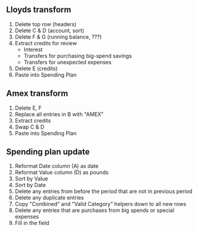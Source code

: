 
## Lloyds transform

1. Delete top row (headers)
2. Delete C & D (account, sort)
3. Delete F & G (running balance, ???)
4. Extract credits for review
   * Interest
   * Transfers for purchasing big-spend savings
   * Transfers for unexpected expenses
5. Delete E (credits)
6. Paste into Spending Plan


## Amex transform

1. Delete E, F
2. Replace all entries in B with "AMEX"
3. Extract credits
4. Swap C & D
5. Paste into Spending Plan


## Spending plan update

1. Reformat Date column (A) as date
2. Reformat Value column (D) as pounds
3. Sort by Value
4. Sort by Date
5. Delete any entries from before the period that are not in previous period
6. Delete any duplicate entries
7. Copy "Combined" and "Valid Category" helpers down to all new rows
8. Delete any entries that are purchases from big spends or special expenses
9. Fill in the field
